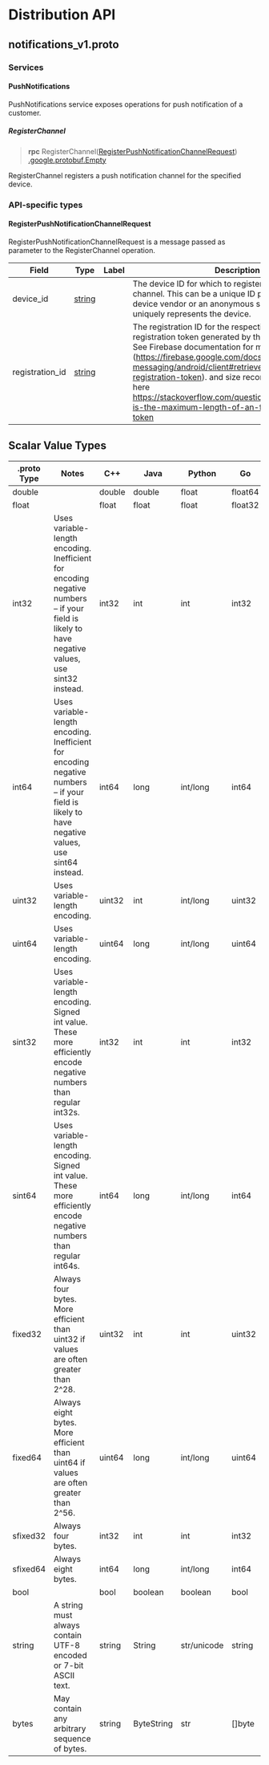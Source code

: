 # Distribution API
<a name="top"></a>



<a name="notifications_v1.proto"></a>

## notifications_v1.proto



### Services

<a name="thebaasco.tenant.distribution.v1.PushNotifications"></a>

#### PushNotifications
PushNotifications service exposes operations for push notification of a customer.

##### RegisterChannel

> **rpc** RegisterChannel([RegisterPushNotificationChannelRequest](#thebaasco.tenant.distribution.v1.RegisterPushNotificationChannelRequest))
    [.google.protobuf.Empty](#google.protobuf.Empty)

RegisterChannel registers a push notification channel for the specified device.


 <!-- end services -->




### API-specific types

<a name="thebaasco.tenant.distribution.v1.RegisterPushNotificationChannelRequest"></a>

#### RegisterPushNotificationChannelRequest
RegisterPushNotificationChannelRequest is a message passed as parameter to the RegisterChannel operation.


| Field | Type | Label | Description |
| ----- | ---- | ----- | ----------- |
| device_id | [string](#string) |  | The device ID for which to register the push notification channel. This can be a unique ID provided by the device vendor or an anonymous sandboxed ID that uniquely represents the device. |
| registration_id | [string](#string) |  | The registration ID for the respective device. This is the registration token generated by the application client. See Firebase documentation for more information (https://firebase.google.com/docs/cloud-messaging/android/client#retrieve-the-current-registration-token). and size recommendations from here https://stackoverflow.com/questions/39959417/what-is-the-maximum-length-of-an-fcm-registration-id-token |





 <!-- end messages -->


## Scalar Value Types

| .proto Type | Notes | C++ | Java | Python | Go | C# | PHP | Ruby |
| ----------- | ----- | --- | ---- | ------ | -- | -- | --- | ---- |
| <a name="double" /> double |  | double | double | float | float64 | double | float | Float |
| <a name="float" /> float |  | float | float | float | float32 | float | float | Float |
| <a name="int32" /> int32 | Uses variable-length encoding. Inefficient for encoding negative numbers – if your field is likely to have negative values, use sint32 instead. | int32 | int | int | int32 | int | integer | Bignum or Fixnum (as required) |
| <a name="int64" /> int64 | Uses variable-length encoding. Inefficient for encoding negative numbers – if your field is likely to have negative values, use sint64 instead. | int64 | long | int/long | int64 | long | integer/string | Bignum |
| <a name="uint32" /> uint32 | Uses variable-length encoding. | uint32 | int | int/long | uint32 | uint | integer | Bignum or Fixnum (as required) |
| <a name="uint64" /> uint64 | Uses variable-length encoding. | uint64 | long | int/long | uint64 | ulong | integer/string | Bignum or Fixnum (as required) |
| <a name="sint32" /> sint32 | Uses variable-length encoding. Signed int value. These more efficiently encode negative numbers than regular int32s. | int32 | int | int | int32 | int | integer | Bignum or Fixnum (as required) |
| <a name="sint64" /> sint64 | Uses variable-length encoding. Signed int value. These more efficiently encode negative numbers than regular int64s. | int64 | long | int/long | int64 | long | integer/string | Bignum |
| <a name="fixed32" /> fixed32 | Always four bytes. More efficient than uint32 if values are often greater than 2^28. | uint32 | int | int | uint32 | uint | integer | Bignum or Fixnum (as required) |
| <a name="fixed64" /> fixed64 | Always eight bytes. More efficient than uint64 if values are often greater than 2^56. | uint64 | long | int/long | uint64 | ulong | integer/string | Bignum |
| <a name="sfixed32" /> sfixed32 | Always four bytes. | int32 | int | int | int32 | int | integer | Bignum or Fixnum (as required) |
| <a name="sfixed64" /> sfixed64 | Always eight bytes. | int64 | long | int/long | int64 | long | integer/string | Bignum |
| <a name="bool" /> bool |  | bool | boolean | boolean | bool | bool | boolean | TrueClass/FalseClass |
| <a name="string" /> string | A string must always contain UTF-8 encoded or 7-bit ASCII text. | string | String | str/unicode | string | string | string | String (UTF-8) |
| <a name="bytes" /> bytes | May contain any arbitrary sequence of bytes. | string | ByteString | str | []byte | ByteString | string | String (ASCII-8BIT) |

